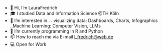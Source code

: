 - 👋 Hi, I’m LauraFredrich
- :mortar_board: I studied Data and Information Science @TH Köln
- 👀 I’m interested in..
   ..visualizing data: Dashboards, Charts, Infographics
   ..Machine Learning: Computer Vision, LLMs
- 🌱 I’m currently programming in R and Python
- 📫 How to reach me via E-mail l_fredrich@web.de
- :computer: Open for Work 

<!---
LauraFredrich-cgn/LauraFredrich-cgn is a ✨ special ✨ repository because its `README.md` (this file) appears on your GitHub profile.
You can click the Preview link to take a look at your changes.
--->
